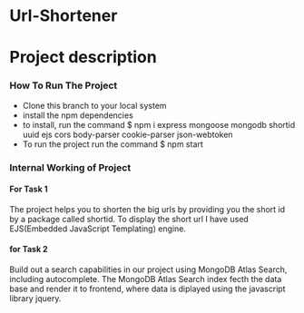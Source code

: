 # Url-Shortener
# Project description
### How To Run The Project
* Clone this branch to your local system
* install the npm dependencies
* to install, run the command $ npm i express mongoose mongodb shortid uuid ejs cors body-parser cookie-parser json-webtoken
* To run the project run the command $ npm start
### Internal Working of Project
#### For Task 1
The project helps you to shorten the big urls by providing you the short id by a package called shortid. To display the short url I have used EJS(Embedded JavaScript Templating) engine. 
#### for Task 2
Build out a search capabilities in our project using MongoDB Atlas Search, including autocomplete. The MongoDB Atlas Search index fecth the data base and render it to frontend, where data is diplayed using the javascript library jquery.

